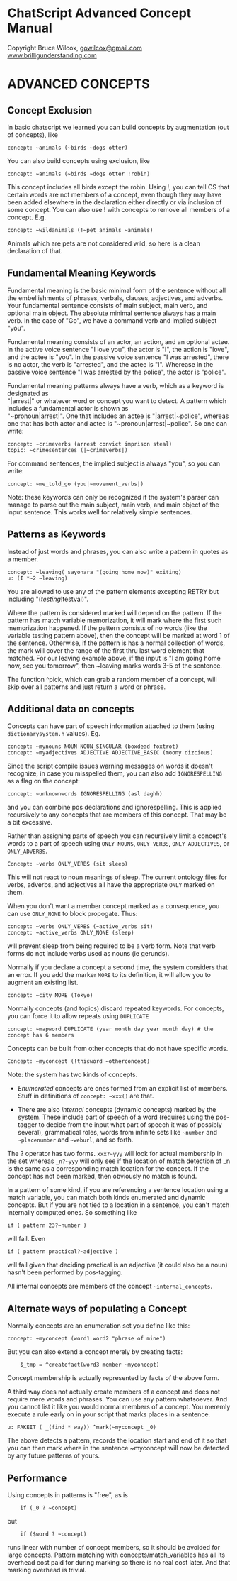 ﻿# ChatScript Advanced Concept Manual
Copyright Bruce Wilcox, gowilcox@gmail.com www.brilligunderstanding.com<br>




# ADVANCED CONCEPTS


## Concept Exclusion

In basic chatscript we learned you can build concepts by augmentation (out of concepts), like 
```
concept: ~animals (~birds ~dogs otter)
```

You can also build concepts using exclusion, like
```
concept: ~animals (~birds ~dogs otter !robin)
```
This concept includes all birds except the robin. Using !, you can
tell CS that certain words are not members of a concept, even though they
may have been added elsewhere in the declaration either directly or via inclusion
of some concept. You can also use ! with concepts to remove all members
of a concept. E.g.
```
concept: ~wildanimals (!~pet_animals ~animals)
```
Animals which are pets are not considered wild, so here is a clean
declaration of that.

## Fundamental Meaning Keywords

Fundamental meaning is the basic minimal form of the sentence without all the 
embellishments of phrases, verbals, clauses, adjectives, and adverbs. Your
fundamental sentence consists of main subject, main verb, and optional main object.
The absolute minimal sentence always has a main verb. In the case of "Go", we have a
command verb and implied subject "you".

Fundamental meaning consists of an actor, an action, and an optional actee.
In the active voice sentence "I love you", the actor is "I", the action is "love",
and the actee is "you". In the passive voice sentence "I was arrested", there is no actor,
the verb is "arrested", and the actee is "I". Wherease in the passive voice sentence
"I was arrested by the police", the actor is "police". 

Fundamental meaning patterns always have a verb, which as a keyword is designated as  
"|arrest|" or whatever word or concept you want to detect.
A pattern which includes a fundamental actor is shown as  
"~pronoun|arrest|". One that includes an actee is
"|arrest|~police", whereas one that has both actor and actee is
"~pronoun|arrest|~police". So one can write:
```
concept: ~crimeverbs (arrest convict imprison steal)
topic: ~crimesentences (|~crimeverbs|)
```

For command sentences, the implied subject is always "you",
so you can write:
```
concept: ~me_told_go (you|~movement_verbs|)
```

Note: these keywords can only be recognized if the system's parser can
manage to parse out the main subject, main verb, and main object of the input sentence.
This works well for relatively simple sentences.

## Patterns as Keywords

Instead of just words and phrases, you can also write a pattern in quotes as a member.
```
concept: ~leaving( sayonara "(going home now)" exiting)
u: (I *~2 ~leaving)
```
You are allowed to use any of the pattern elements excepting RETRY but including
"($testing !$testval)".

Where the pattern is considered marked will depend on the pattern.
If the pattern has match variable memorization, it will mark where the first such memorization happened.
If the pattern consists of no words (like the variable testing pattern above),
then the concept will be marked at word 1 of the sentence. Otherwise, if the pattern
is has a normal collection of words, the mark will cover the range of the first thru last word element that matched. For our leaving
example above, if the input is "I am going home now, see you tomorrow",
then ~leaving marks words 3-5 of the sentence.

The function ^pick, which can grab a random member of a concept,
will skip over all patterns and just return a word or phrase.

## Additional data on concepts

Concepts can have part of speech information attached to them (using `dictionarysystem.h` values). Eg.

    concept: ~mynouns NOUN NOUN_SINGULAR (boxdead foxtrot)
    concept: ~myadjectives ADJECTIVE ADJECTIVE_BASIC (moony dizcious)

Since the script compile issues warning messages on words it doesn't recognize, in case
you misspelled them, you can also add `IGNORESPELLING` as a flag on the concept:

    concept: ~unknownwords IGNORESPELLING (asl daghh)

and you can combine pos declarations and ignorespelling. This is applied recursively to
any concepts that are members of this concept. That may be a bit excessive. 

Rather than assigning parts of speech you can recursively limit a concept's words 
to a part of speech using `ONLY_NOUNS`, `ONLY_VERBS`, `ONLY_ADJECTIVES`, or `ONLY_ADVERBS`.

    Concept: ~verbs ONLY_VERBS (sit sleep)

This will not react to noun meanings of sleep. The current ontology files for verbs,
adverbs, and adjectives all have the appropriate `ONLY` marked on them. 

When you don't want a member concept marked as a consequence, 
you can use `ONLY_NONE` to block propogate. Thus:

    concept: ~verbs ONLY_VERBS (~active_verbs sit)
    concept: ~active_verbs ONLY_NONE (sleep)

will prevent sleep from being required to be a verb form. Note that verb forms do not
include verbs used as nouns (ie gerunds).

Normally if you declare a concept a second time, the system considers that an error. If
you add the marker `MORE` to its definition, it will allow you to augment an existing list.

    concept: ~city MORE (Tokyo)

Normally concepts (and topics) discard repeated keywords. For concepts, you can force it
to allow repeats using `DUPLICATE`

    concept: ~mapword DUPLICATE (year month day year month day) # the concept has 6 members

Concepts can be built from other concepts that do not have specific words.

    Concept: ~myconcept (!thisword ~otherconcept)

Note: the system has two kinds of concepts. 

* _Enumerated_ concepts are ones formed from an explicit list of members. Stuff in definitions of `concept: ~xxx()` are that. 

* There are also _internal_ concepts (dynamic concepts) marked by the system. These include part of speech of a word (requires using the pos-tagger to decide from the input what part of speech it was of possibly several), grammatical roles, words from infinite sets like `~number` and `~placenumber` and `~weburl`, and so forth.  

The ? operator has two forms. `xxx?~yyy` will look for actual membership in the set whereas
`_n?~yyy` will only see if the location of match detection of _n is the same as a 
corresponding match location for the concept. If the concept has not been marked, then 
obviously no match is found.

In a pattern of some kind, if you are referencing a sentence location using a match variable, you can match both kinds enumerated and dynamic concepts. 
But if you are not tied to a location in  a sentence, you can't match internally computed ones. So something like

    if ( pattern 23?~number )

will fail. Even

    if ( pattern practical?~adjective )

will fail given that deciding practical is an adjective (it could also be a noun) hasn't been performed by pos-tagging.

All internal concepts are members of the concept `~internal_concepts`.

## Alternate ways of populating a Concept

Normally concepts are an enumeration set you define like this:
```
concept: ~myconcept (word1 word2 "phrase of mine")
```
But you can also extend a concept merely by creating facts:
```
    $_tmp = ^createfact(word3 member ~myconcept)
```
Concept membership is actually represented by facts of the above form.

A third way does not actually create members of a concept and does
not require mere words and phrases. You can use any pattern whatsoever.
And you cannot list it like you would normal members of a concept.
You meremly execute a rule early on in your script that marks
places in a sentence. 
```
u: FAKEIT ( _(find * way)) ^mark(~myconcept _0)
```
The above detects a pattern, records the location start and end of it so 
that you can then mark where in the sentence ~myconcept will now be detected
by any future patterns of yours.

## Performance

Using concepts in patterns is "free", as is 
```
    if (_0 ? ~concept)
```
but 
```
    if ($word ? ~concept)
```
runs linear with number of concept members, so it should be avoided for large
concepts. Pattern matching with concepts/match_variables has all its overhead
cost paid for during marking so there is no real cost later. And that marking overhead is
trivial.
